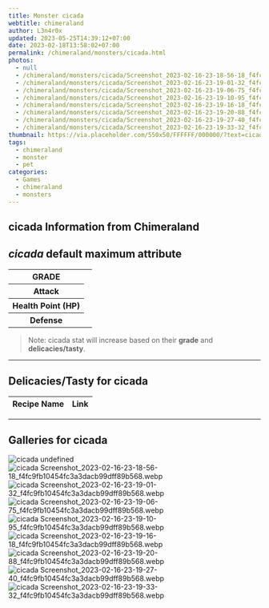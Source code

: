 ```yaml
---
title: Monster cicada
webtitle: chimeraland
author: L3n4r0x
updated: 2023-05-25T14:39:12+07:00
date: 2023-02-18T13:58:02+07:00
permalink: /chimeraland/monsters/cicada.html
photos:
  - null
  - /chimeraland/monsters/cicada/Screenshot_2023-02-16-23-18-56-18_f4fc9fb10454fc3a3dacb99dff89b568.webp
  - /chimeraland/monsters/cicada/Screenshot_2023-02-16-23-19-01-32_f4fc9fb10454fc3a3dacb99dff89b568.webp
  - /chimeraland/monsters/cicada/Screenshot_2023-02-16-23-19-06-75_f4fc9fb10454fc3a3dacb99dff89b568.webp
  - /chimeraland/monsters/cicada/Screenshot_2023-02-16-23-19-10-95_f4fc9fb10454fc3a3dacb99dff89b568.webp
  - /chimeraland/monsters/cicada/Screenshot_2023-02-16-23-19-16-18_f4fc9fb10454fc3a3dacb99dff89b568.webp
  - /chimeraland/monsters/cicada/Screenshot_2023-02-16-23-19-20-88_f4fc9fb10454fc3a3dacb99dff89b568.webp
  - /chimeraland/monsters/cicada/Screenshot_2023-02-16-23-19-27-40_f4fc9fb10454fc3a3dacb99dff89b568.webp
  - /chimeraland/monsters/cicada/Screenshot_2023-02-16-23-19-33-32_f4fc9fb10454fc3a3dacb99dff89b568.webp
thumbnail: https://via.placeholder.com/550x50/FFFFFF/000000/?text=cicada
tags:
  - chimeraland
  - monster
  - pet
categories:
  - Games
  - chimeraland
  - monsters
---
```


<link
  rel="stylesheet"
  href="https://rawcdn.githack.com/dimaslanjaka/Web-Manajemen/870a349/css/bootstrap-5-3-0-alpha3-wrapper.css"
/>
<section id="bootstrap-wrapper">
  <h2>cicada Information from Chimeraland</h2>
  <h2 id="attribute"><i>cicada</i> default maximum attribute</h2>
  <div class="row">
    <div class="col mb-2">
      <div class="card bg-dark text-light">
        <div class="card-body">
          <table>
            <tr>
              <th>GRADE</th>
              <td><br /></td>
            </tr>
            <tr>
              <th>Attack</th>
              <td></td>
            </tr>
            <tr>
              <th>Health Point (HP)</th>
              <td></td>
            </tr>
            <tr>
              <th>Defense</th>
              <td></td>
            </tr>
          </table>
        </div>
      </div>
    </div>
  </div>
  <blockquote>
    Note: cicada stat will increase based on their <b>grade</b> and
    <b>delicacies/tasty</b>.
  </blockquote>
  <hr />
  <h2 id="delicacies">Delicacies/Tasty for cicada</h2>
  <div class="card">
    <div class="card-body">
      <div class="table-responsive">
        <table class="table table-striped table-dark">
          <thead>
            <tr>
              <th>Recipe Name</th>
              <th>Link</th>
            </tr>
          </thead>
          <tbody></tbody>
        </table>
      </div>
    </div>
  </div>
  <hr />
  <div id="gallery">
    <h2>Galleries for cicada</h2>
    <div class="row">
      <div class="col-lg-6 col-12">
        <img
          src="https://www.webmanajemen.com/undefined"
          alt="cicada undefined"
        />
      </div>
      <div class="col-lg-6 col-12">
        <img
          src="https://www.webmanajemen.com/chimeraland/monsters/cicada/Screenshot_2023-02-16-23-18-56-18_f4fc9fb10454fc3a3dacb99dff89b568.webp"
          alt="cicada Screenshot_2023-02-16-23-18-56-18_f4fc9fb10454fc3a3dacb99dff89b568.webp"
        />
      </div>
      <div class="col-lg-6 col-12">
        <img
          src="https://www.webmanajemen.com/chimeraland/monsters/cicada/Screenshot_2023-02-16-23-19-01-32_f4fc9fb10454fc3a3dacb99dff89b568.webp"
          alt="cicada Screenshot_2023-02-16-23-19-01-32_f4fc9fb10454fc3a3dacb99dff89b568.webp"
        />
      </div>
      <div class="col-lg-6 col-12">
        <img
          src="https://www.webmanajemen.com/chimeraland/monsters/cicada/Screenshot_2023-02-16-23-19-06-75_f4fc9fb10454fc3a3dacb99dff89b568.webp"
          alt="cicada Screenshot_2023-02-16-23-19-06-75_f4fc9fb10454fc3a3dacb99dff89b568.webp"
        />
      </div>
      <div class="col-lg-6 col-12">
        <img
          src="https://www.webmanajemen.com/chimeraland/monsters/cicada/Screenshot_2023-02-16-23-19-10-95_f4fc9fb10454fc3a3dacb99dff89b568.webp"
          alt="cicada Screenshot_2023-02-16-23-19-10-95_f4fc9fb10454fc3a3dacb99dff89b568.webp"
        />
      </div>
      <div class="col-lg-6 col-12">
        <img
          src="https://www.webmanajemen.com/chimeraland/monsters/cicada/Screenshot_2023-02-16-23-19-16-18_f4fc9fb10454fc3a3dacb99dff89b568.webp"
          alt="cicada Screenshot_2023-02-16-23-19-16-18_f4fc9fb10454fc3a3dacb99dff89b568.webp"
        />
      </div>
      <div class="col-lg-6 col-12">
        <img
          src="https://www.webmanajemen.com/chimeraland/monsters/cicada/Screenshot_2023-02-16-23-19-20-88_f4fc9fb10454fc3a3dacb99dff89b568.webp"
          alt="cicada Screenshot_2023-02-16-23-19-20-88_f4fc9fb10454fc3a3dacb99dff89b568.webp"
        />
      </div>
      <div class="col-lg-6 col-12">
        <img
          src="https://www.webmanajemen.com/chimeraland/monsters/cicada/Screenshot_2023-02-16-23-19-27-40_f4fc9fb10454fc3a3dacb99dff89b568.webp"
          alt="cicada Screenshot_2023-02-16-23-19-27-40_f4fc9fb10454fc3a3dacb99dff89b568.webp"
        />
      </div>
      <div class="col-lg-6 col-12">
        <img
          src="https://www.webmanajemen.com/chimeraland/monsters/cicada/Screenshot_2023-02-16-23-19-33-32_f4fc9fb10454fc3a3dacb99dff89b568.webp"
          alt="cicada Screenshot_2023-02-16-23-19-33-32_f4fc9fb10454fc3a3dacb99dff89b568.webp"
        />
      </div>
    </div>
  </div>
</section>
